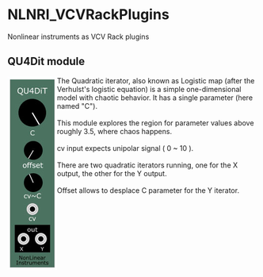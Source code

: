# NLNRI_VCVRackPlugins
Nonlinear instruments as VCV Rack plugins

## QU4Dit module
<img src="https://github.com/NonLinearInstruments/NLNRI_VCVRackPlugins/blob/master/res/QU4DiT_shot.jpg" align="left" />
The Quadratic iterator, also known as Logistic map (after the Verhulst's logistic equation) is a simple one-dimensional model with chaotic behavior. It has a single parameter (here named "C").<br/><br/>
This module explores the region for parameter values above roughly 3.5, where chaos happens.<br/><br/>
cv input expects unipolar signal ( 0 ~ 10 ).<br/><br/>
There are two quadratic iterators running, one for the X output, the other for the Y output.<br/><br/>
Offset allows to desplace C parameter for the Y iterator.

